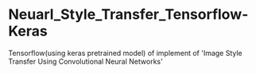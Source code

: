 # Neuarl_Style_Transfer_Tensorflow-Keras
Tensorflow(using keras pretrained model) of implement of 'Image Style Transfer Using Convolutional Neural Networks'
